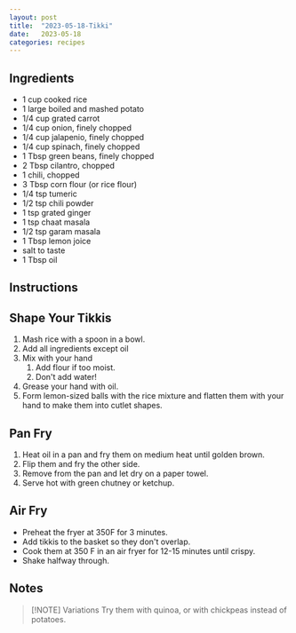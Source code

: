 ```yaml
---
layout: post
title:  "2023-05-18-Tikki"
date:   2023-05-18
categories: recipes
---
```

Ingredients
--
- 1 cup cooked rice
- 1 large boiled and mashed potato
- 1/4 cup grated carrot
- 1/4 cup onion, finely chopped
- 1/4 cup jalapenio, finely chopped
- 1/4 cup spinach, finely chopped
- 1 Tbsp green beans, finely chopped
- 2 Tbsp cilantro, chopped
- 1 chili, chopped
- 3 Tbsp corn flour (or rice flour)
- 1/4 tsp tumeric
- 1/2 tsp chili powder
- 1 tsp grated ginger
- 1 tsp chaat masala
- 1/2 tsp garam masala
- 1 Tbsp lemon joice
- salt to taste
- 1 Tbsp oil


Instructions
--

## Shape Your Tikkis
1. Mash rice with a spoon in a bowl.
2. Add all ingredients except oil
3. Mix with your hand
	1. Add flour if too moist.
	2. Don't add water!
4. Grease your hand with oil.
5. Form lemon-sized balls with the rice mixture and flatten them with your hand to make them into cutlet shapes.

## Pan Fry
1. Heat oil in a pan and fry them on medium heat until golden brown.
2. Flip them and fry the other side.
3. Remove from the pan and let dry on a paper towel.
4. Serve hot with green chutney or ketchup.

## Air Fry
* Preheat the fryer at 350F for 3 minutes.
* Add tikkis to the basket so they don't overlap.
* Cook them at 350 F in an air fryer for 12-15 minutes until crispy.
* Shake halfway through.

Notes
--


> [!NOTE] Variations
> Try them with quinoa, or with chickpeas instead of potatoes.
